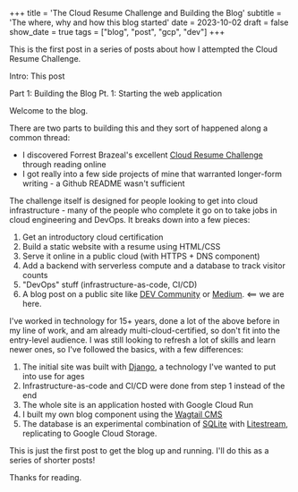 +++
title = 'The Cloud Resume Challenge and Building the Blog'
subtitle = 'The where, why and how this blog started'
date = 2023-10-02
draft = false
show_date = true
tags = ["blog", "post", "gcp", "dev"]
+++

This is the first post in a series of posts about how I attempted the Cloud Resume Challenge.

Intro: This post

Part 1: Building the Blog Pt. 1: Starting the web application

Welcome to the blog.

There are two parts to building this and they sort of happened along a common thread:

- I discovered Forrest Brazeal's excellent [Cloud Resume Challenge](https://cloudresumechallenge.dev) through reading online
- I got really into a few side projects of mine that warranted longer-form writing - a Github README wasn't sufficient

The challenge itself is designed for people looking to get into cloud infrastructure - many of the people who complete it go on to take jobs in cloud engineering and DevOps. It breaks down into a few pieces:

1. Get an introductory cloud certification
2. Build a static website with a resume using HTML/CSS
3. Serve it online in a public cloud (with HTTPS + DNS component)
4. Add a backend with serverless compute and a database to track visitor counts
5. "DevOps" stuff (infrastructure-as-code, CI/CD)
6. A blog post on a public site like [DEV Community](https://dev.to) or [Medium](https://www.medium.com). <== we are here.

I've worked in technology for 15+ years, done a lot of the above before in my line of work, and am already multi-cloud-certified, so don't fit into the entry-level audience. I was still looking to refresh a lot of skills and learn newer ones, so I've followed the basics, with a few differences:

1. The initial site was built with [Django](https://djangoproject.com), a technology I've wanted to put into use for ages
2. Infrastructure-as-code and CI/CD were done from step 1 instead of the end
3. The whole site is an application hosted with Google Cloud Run
4. I built my own blog component using the [Wagtail CMS](https://wagtail.org)
5. The database is an experimental combination of [SQLite](https://sqlite.org) with [Litestream](https://litestream.io), replicating to Google Cloud Storage.

This is just the first post to get the blog up and running. I'll do this as a series of shorter posts!

Thanks for reading.